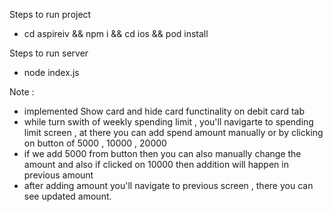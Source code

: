 Steps to run project 
- cd aspireiv && npm i && cd ios && pod install

Steps to run server 
- node index.js

Note :
- implemented Show card and hide card functinality on debit card tab
- while turn swith of weekly spending limit , you'll navigarte to spending limit screen , at there you can add spend amount manually or by clicking on button of 5000 , 10000 , 20000
- if we add 5000 from button then you can also manually change the amount and also if clicked on 10000 then addition will happen in previous amount
- after adding amount you'll navigate to previous screen , there you can see updated amount.